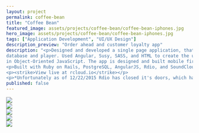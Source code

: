 ```yaml
---
layout: project
permalink: coffee-bean
title: "Coffee Bean"
featured_image: assets/projects/coffee-bean/coffee-bean-iphones.jpg
hero_image: assets/projects/coffee-bean/coffee-bean-iphones.jpg
tags: ["Application Development", "UI/UX Design"]
description_preview: "Order ahead and customer loyalty app"
description: "<p>Designed and developed a single page application, that blends SoundCloud and Rdio's API's into one seamless music
database and player. Used Angular, Susy, SASS, and HTML to create the user interface while keeping the core music player functions
in Object-Oriented JavaScript. The app is designed and built mobile first and is fully responsive.</p>
<p>Built with Ruby on Rails, PostgreSQL, AngularJS, Rdio, and SoundCloud.</p>
<p><strike>View live at rcloud.io</strike></p>
<p>*Unfortunately as of 12/22/2015 Rdio has closed it's doors, which has effectively shut down Rcloud. The code can still be viewed at <a href='https://github.com/neilspurgeon/rcloud'>github.com/neilspurgeon/rcloud</a> and an unfunctional site reamins at <a href='http://rcloud.io/'>rcloud.io</a></p>"
published: false
---
```


<div class="grid">
  <div class="grid__col-12">
    <img src="http://placehold.it/1400x800/333" />
  </div>
</div>

<div class="grid grid--offset">
  <div class="grid__col-md-6">
    <img src="http://placehold.it/400x400" />
  </div>
</div>

<div class="grid grid--offset">
  <div class="grid__col-md-6">
    <img src="http://placehold.it/400x400" />
  </div>
</div>

<div class="grid grid--offset">
  <div class="grid__col-12">
    <img src="http://placehold.it/1400x3000" />
  </div>
</div>

<div class="grid grid--offset">
  <div class="grid__col-12">
    <img src="http://placehold.it/1400x800" />
  </div>
</div>